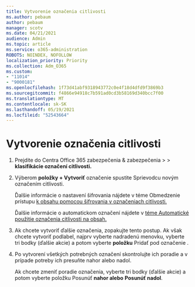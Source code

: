 ```yaml
---
title: Vytvorenie označenia citlivosti
ms.author: pebaum
author: pebaum
manager: scotv
ms.date: 04/21/2021
audience: Admin
ms.topic: article
ms.service: o365-administration
ROBOTS: NOINDEX, NOFOLLOW
localization_priority: Priority
ms.collection: Adm_O365
ms.custom:
- "11014"
- "9000181"
ms.openlocfilehash: 1f73d41abf9318943772c0e4f18d4dfd9f3869b3
ms.sourcegitcommit: f4866e94918c7b591ad0cd3b58169d340bcc7f00
ms.translationtype: MT
ms.contentlocale: sk-SK
ms.lasthandoff: 05/19/2021
ms.locfileid: "52543664"
---
```

# <a name="how-to-create-a-sensitivity-label"></a>Vytvorenie označenia citlivosti

1. Prejdite do Centra Office 365 zabezpečenia & zabezpečenia >   >  **klasifikácie označení citlivosti.**

1. Výberom **položky + Vytvoriť** označenie spustite Sprievodcu novým označením citlivosti.

    Ďalšie informácie o nastavení šifrovania nájdete v téme Obmedzenie prístupu [k obsahu pomocou šifrovania v označeniach citlivosti.](https://go.microsoft.com/fwlink/?linkid=2106331)

    Ďalšie informácie o automatickom označení nájdete v [téme Automatické použitie označenia citlivosti na obsah.](https://go.microsoft.com/fwlink/?linkid=2105837)

1. Ak chcete vytvoriť ďalšie označenia, zopakujte tento postup. Ak však chcete vytvoriť podlabel, najprv vyberte nadradenú menovku, vyberte tri bodky (ďalšie akcie) a potom vyberte **položku** Pridať pod označenie .

1. Po vytvorení všetkých potrebných označení skontrolujte ich poradie a v prípade potreby ich presuňte nahor alebo nadol. 
    
    Ak chcete zmeniť poradie označenia, vyberte tri bodky (ďalšie akcie) a potom vyberte položku Posunúť **nahor alebo** **Posunúť nadol**.
